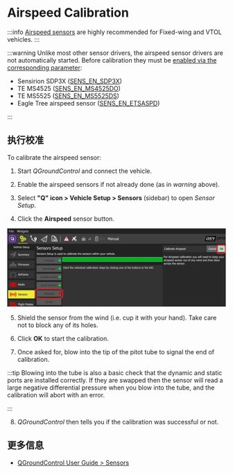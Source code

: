 # Airspeed Calibration

:::info
[Airspeed sensors](../sensor/airspeed.md) are highly recommended for Fixed-wing and VTOL vehicles.
:::

:::warning
Unlike most other sensor drivers, the airspeed sensor drivers are not automatically started.
Before calibration they must be [enabled via the corresponding parameter](../advanced_config/parameters.md):

- Sensirion SDP3X ([SENS_EN_SDP3X](../advanced_config/parameter_reference.md#SENS_EN_SDP3X))
- TE MS4525 ([SENS_EN_MS4525DO](../advanced_config/parameter_reference.md#SENS_EN_MS4525DO))
- TE MS5525 ([SENS_EN_MS5525DS](../advanced_config/parameter_reference.md#SENS_EN_MS5525DS))
- Eagle Tree airspeed sensor ([SENS_EN_ETSASPD](../advanced_config/parameter_reference.md#SENS_EN_ETSASPD))

:::

## 执行校准

To calibrate the airspeed sensor:

1. Start _QGroundControl_ and connect the vehicle.

2. Enable the airspeed sensors if not already done (as in _warning_ above).

3. Select **"Q" icon > Vehicle Setup > Sensors** (sidebar) to open _Sensor Setup_.

4. Click the **Airspeed** sensor button.

  ![Airspeed calibration](../../assets/qgc/setup/sensor/sensor_airspeed.jpg)

5. Shield the sensor from the wind (i.e. cup it with your hand).
  Take care not to block any of its holes.

6. Click **OK** to start the calibration.

7. Once asked for, blow into the tip of the pitot tube to signal the end of calibration.

  :::tip
  Blowing into the tube is also a basic check that the dynamic and static ports are installed correctly.
  If they are swapped then the sensor will read a large negative differential pressure when you blow into the tube, and the calibration will abort with an error.

:::

8. _QGroundControl_ then tells you if the calibration was successful or not.

## 更多信息

- [QGroundControl User Guide > Sensors](https://docs.qgroundcontrol.com/master/en/qgc-user-guide/setup_view/sensors_px4.html#airspeed)
